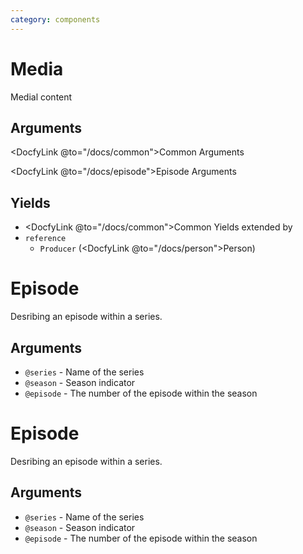 ```yaml
---
category: components
---
```


# Media

Medial content

## Arguments

<DocfyLink @to="/docs/common">Common Arguments</DocfyLink>

<DocfyLink @to="/docs/episode">Episode Arguments</DocfyLink>

## Yields

- <DocfyLink @to="/docs/common">Common Yields</DocfyLink> extended by
- `reference`
  - `Producer` (<DocfyLink @to="/docs/person">Person</DocfyLink>)

# Episode

Desribing an episode within a series.

## Arguments

- `@series` - Name of the series
- `@season` - Season indicator
- `@episode` - The number of the episode within the season

# Episode

Desribing an episode within a series.

## Arguments

- `@series` - Name of the series
- `@season` - Season indicator
- `@episode` - The number of the episode within the season
